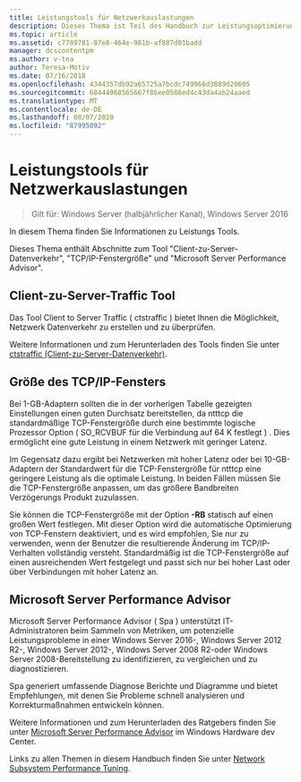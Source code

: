 ```yaml
---
title: Leistungstools für Netzwerkauslastungen
description: Dieses Thema ist Teil des Handbuch zur Leistungsoptimierung des Netzwerk Subsystems für Windows Server 2016.
ms.topic: article
ms.assetid: c7789781-87e8-464e-981b-af887d01badd
manager: dcscontentpm
ms.author: v-tea
author: Teresa-Motiv
ms.date: 07/16/2018
ms.openlocfilehash: 4344357db92a65725a7bcdc749966d3889d20695
ms.sourcegitcommit: 68444968565667f86ee0586ed4c43da4ab24aaed
ms.translationtype: MT
ms.contentlocale: de-DE
ms.lasthandoff: 08/07/2020
ms.locfileid: "87995092"
---
```

# <a name="performance-tools-for-network-workloads"></a>Leistungstools für Netzwerkauslastungen

>Gilt für: Windows Server (halbjährlicher Kanal), Windows Server 2016

In diesem Thema finden Sie Informationen zu Leistungs Tools.

Dieses Thema enthält Abschnitte zum Tool "Client-zu-Server-Datenverkehr", "TCP/IP-Fenstergröße" und "Microsoft Server Performance Advisor".

##  <a name="client-to-server-traffic-tool"></a><a name="bkmk_tuning"></a>Client-zu-Server-Traffic Tool

Das Tool Client to Server Traffic \( ctstraffic \) bietet Ihnen die Möglichkeit, Netzwerk Datenverkehr zu erstellen und zu überprüfen.

Weitere Informationen und zum Herunterladen des Tools finden Sie unter [ctstraffic (Client-zu-Server-Datenverkehr)](https://github.com/Microsoft/ctsTraffic).

##  <a name="tcpip-window-size"></a><a name="bkmk_size"></a>Größe des TCP/IP-Fensters

Bei 1-GB-Adaptern sollten die in der vorherigen Tabelle gezeigten Einstellungen einen guten Durchsatz bereitstellen, da ntttcp die standardmäßige TCP-Fenstergröße durch eine bestimmte logische Prozessor Option \( SO_RCVBUF für die Verbindung auf 64 K festlegt \) . Dies ermöglicht eine gute Leistung in einem Netzwerk mit geringer Latenz.

Im Gegensatz dazu ergibt bei Netzwerken mit hoher Latenz oder bei 10-GB-Adaptern der Standardwert für die TCP-Fenstergröße für ntttcp eine geringere Leistung als die optimale Leistung. In beiden Fällen müssen Sie die TCP-Fenstergröße anpassen, um das größere Bandbreiten Verzögerungs Produkt zuzulassen.

Sie können die TCP-Fenstergröße mit der Option **-RB** statisch auf einen großen Wert festlegen. Mit dieser Option wird die automatische Optimierung von TCP-Fenstern deaktiviert, und es wird empfohlen, Sie nur zu verwenden, wenn der Benutzer die resultierende Änderung im TCP/IP-Verhalten vollständig versteht. Standardmäßig ist die TCP-Fenstergröße auf einen ausreichenden Wert festgelegt und passt sich nur bei hoher Last oder über Verbindungen mit hoher Latenz an.

##  <a name="microsoft-server-performance-advisor"></a><a name="bkmk_advisor"></a>Microsoft Server Performance Advisor

Microsoft Server Performance Advisor \( Spa \) unterstützt IT-Administratoren beim Sammeln von Metriken, um potenzielle Leistungsprobleme in einer Windows Server 2016-, Windows Server 2012 R2-, Windows Server 2012-, Windows Server 2008 R2-oder Windows Server 2008-Bereitstellung zu identifizieren, zu vergleichen und zu diagnostizieren.

Spa generiert umfassende Diagnose Berichte und Diagramme und bietet Empfehlungen, mit denen Sie Probleme schnell analysieren und Korrekturmaßnahmen entwickeln können.

 Weitere Informationen und zum Herunterladen des Ratgebers finden Sie unter [Microsoft Server Performance Advisor](/previous-versions/dn481522(v=vs.85)) im Windows Hardware dev Center.

Links zu allen Themen in diesem Handbuch finden Sie unter [Network Subsystem Performance Tuning](net-sub-performance-top.md).